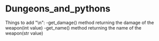 # Dungeons_and_pythons
Things to add "\n":
-get_damage() method returning the damage of the weapon(int value)
-get_name() method returning the name of the weapon(str value)

